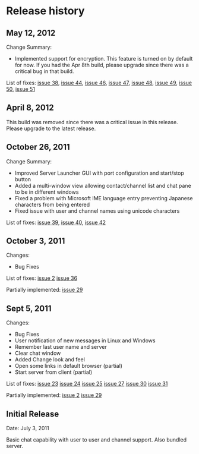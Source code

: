 # Release history #
## May 12, 2012 ##

Change Summary:
  * Implemented support for encryption. This feature is turned on by default for now.  If you had the Apr 8th build, please upgrade since there was a critical bug in that build.

List of fixes:
[issue 38](https://code.google.com/p/port-o-chat/issues/detail?id=38), [issue 44](https://code.google.com/p/port-o-chat/issues/detail?id=44), [issue 46](https://code.google.com/p/port-o-chat/issues/detail?id=46), [issue 47](https://code.google.com/p/port-o-chat/issues/detail?id=47), [issue 48](https://code.google.com/p/port-o-chat/issues/detail?id=48), [issue 49](https://code.google.com/p/port-o-chat/issues/detail?id=49), [issue 50](https://code.google.com/p/port-o-chat/issues/detail?id=50), [issue 51](https://code.google.com/p/port-o-chat/issues/detail?id=51)

## April 8, 2012 ##
This build was removed since there was a critical issue in this release.  Please upgrade to the latest release.

## October 26, 2011 ##
Change Summary:
  * Improved Server Launcher GUI with port configuration and start/stop button
  * Added a multi-window view allowing contact/channel list and chat pane to be in different windows
  * Fixed a problem with Microsoft IME language entry preventing Japanese characters from being entered
  * Fixed issue with user and channel names using unicode characters

List of fixes:
[issue 39](https://code.google.com/p/port-o-chat/issues/detail?id=39), [issue 40](https://code.google.com/p/port-o-chat/issues/detail?id=40), [issue 42](https://code.google.com/p/port-o-chat/issues/detail?id=42)

## October 3, 2011 ##

Changes:
  * Bug Fixes

List of fixes:
[issue 2](https://code.google.com/p/port-o-chat/issues/detail?id=2)
[issue 36](https://code.google.com/p/port-o-chat/issues/detail?id=36)

Partially implemented:
[issue 29](https://code.google.com/p/port-o-chat/issues/detail?id=29)

## Sept 5, 2011 ##

Changes:
  * Bug Fixes
  * User notification of new messages in Linux and Windows
  * Remember last user name and server
  * Clear chat window
  * Added Change look and feel
  * Open some links in default browser (partial)
  * Start server from client (partial)


List of fixes:
[issue 23](https://code.google.com/p/port-o-chat/issues/detail?id=23)
[issue 24](https://code.google.com/p/port-o-chat/issues/detail?id=24)
[issue 25](https://code.google.com/p/port-o-chat/issues/detail?id=25)
[issue 27](https://code.google.com/p/port-o-chat/issues/detail?id=27)
[issue 30](https://code.google.com/p/port-o-chat/issues/detail?id=30)
[issue 31](https://code.google.com/p/port-o-chat/issues/detail?id=31)

Partially implemented:
[issue 2](https://code.google.com/p/port-o-chat/issues/detail?id=2)
[issue 29](https://code.google.com/p/port-o-chat/issues/detail?id=29)

## Initial Release ##
Date: July 3, 2011

Basic chat capability with user to user and channel support.  Also bundled server.
